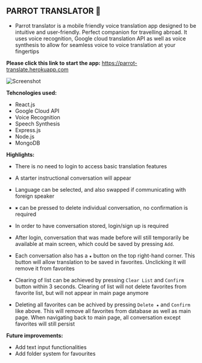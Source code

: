 ## **PARROT TRANSLATOR 🦜**

- Parrot translator is a mobile friendly voice translation app designed to be intuitive and user-friendly. Perfect companion for travelling abroad. It uses voice recognition, Google cloud translation API as well as voice synthesis to allow for seamless voice to voice translation at your fingertips

**Please click this link to start the app:**
https://parrot-translate.herokuapp.com

![Screenshot](https://raw.github.com/ttyngai/parrot-translate/main/src/images/screenshot.jpg 'ScreenShot of App')

**Tehcnologies used:**

- React.js
- Google Cloud API
- Voice Recognition
- Speech Synthesis
- Express.js
- Node.js
- MongoDB

**Highlights:**

- There is no need to login to access basic translation features
- A starter instructional conversation will appear

- Language can be selected, and also swapped if communicating with foreign speaker

- `✖` can be pressed to delete individual conversation, no confirmation is required

- In order to have conversation stored, login/sign up is required

- After login, conversation that was made before will still temporarily be available at main screen, which could be saved by pressing `Add`.

- Each conversation also has a `★` button on the top right-hand corner. This button will allow translation to be saved in favorites. Unclicking it will remove it from favorites

- Clearing of list can be achieved by pressing `Clear List` and `Confirm` button within 3 seconds. Clearing of list will not delete favorites from favorite list, but will not appear in main page anymore

- Deleting all favorites can be achived by pressing `Delete ★` and `Confirm` like above. This will remove all favorites from database as well as main page. When navigating back to main page, all conversation except favorites will still persist

**Future improvements:**

- Add text input functionalities
- Add folder system for favourites
